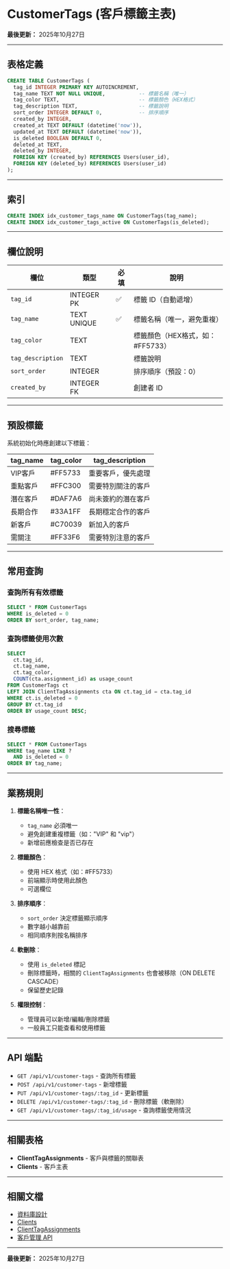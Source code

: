 # CustomerTags (客戶標籤主表)

**最後更新：** 2025年10月27日

---

## 表格定義

```sql
CREATE TABLE CustomerTags (
  tag_id INTEGER PRIMARY KEY AUTOINCREMENT,
  tag_name TEXT NOT NULL UNIQUE,           -- 標籤名稱（唯一）
  tag_color TEXT,                          -- 標籤顏色（HEX格式）
  tag_description TEXT,                    -- 標籤說明
  sort_order INTEGER DEFAULT 0,            -- 排序順序
  created_by INTEGER,
  created_at TEXT DEFAULT (datetime('now')),
  updated_at TEXT DEFAULT (datetime('now')),
  is_deleted BOOLEAN DEFAULT 0,
  deleted_at TEXT,
  deleted_by INTEGER,
  FOREIGN KEY (created_by) REFERENCES Users(user_id),
  FOREIGN KEY (deleted_by) REFERENCES Users(user_id)
);
```

---

## 索引

```sql
CREATE INDEX idx_customer_tags_name ON CustomerTags(tag_name);
CREATE INDEX idx_customer_tags_active ON CustomerTags(is_deleted);
```

---

## 欄位說明

| 欄位 | 類型 | 必填 | 說明 |
|------|------|------|------|
| `tag_id` | INTEGER PK | ✅ | 標籤 ID（自動遞增）|
| `tag_name` | TEXT UNIQUE | ✅ | 標籤名稱（唯一，避免重複）|
| `tag_color` | TEXT | | 標籤顏色（HEX格式，如：#FF5733）|
| `tag_description` | TEXT | | 標籤說明 |
| `sort_order` | INTEGER | | 排序順序（預設：0）|
| `created_by` | INTEGER FK | | 創建者 ID |

---

## 預設標籤

系統初始化時應創建以下標籤：

| tag_name | tag_color | tag_description |
|----------|-----------|-----------------|
| VIP客戶 | #FF5733 | 重要客戶，優先處理 |
| 重點客戶 | #FFC300 | 需要特別關注的客戶 |
| 潛在客戶 | #DAF7A6 | 尚未簽約的潛在客戶 |
| 長期合作 | #33A1FF | 長期穩定合作的客戶 |
| 新客戶 | #C70039 | 新加入的客戶 |
| 需關注 | #FF33F6 | 需要特別注意的客戶 |

---

## 常用查詢

### 查詢所有有效標籤

```sql
SELECT * FROM CustomerTags 
WHERE is_deleted = 0 
ORDER BY sort_order, tag_name;
```

### 查詢標籤使用次數

```sql
SELECT 
  ct.tag_id,
  ct.tag_name,
  ct.tag_color,
  COUNT(cta.assignment_id) as usage_count
FROM CustomerTags ct
LEFT JOIN ClientTagAssignments cta ON ct.tag_id = cta.tag_id
WHERE ct.is_deleted = 0
GROUP BY ct.tag_id
ORDER BY usage_count DESC;
```

### 搜尋標籤

```sql
SELECT * FROM CustomerTags 
WHERE tag_name LIKE ? 
  AND is_deleted = 0
ORDER BY tag_name;
```

---

## 業務規則

1. **標籤名稱唯一性**：
   - `tag_name` 必須唯一
   - 避免創建重複標籤（如："VIP" 和 "vip"）
   - 新增前應檢查是否已存在

2. **標籤顏色**：
   - 使用 HEX 格式（如：#FF5733）
   - 前端顯示時使用此顏色
   - 可選欄位

3. **排序順序**：
   - `sort_order` 決定標籤顯示順序
   - 數字越小越靠前
   - 相同順序則按名稱排序

4. **軟刪除**：
   - 使用 `is_deleted` 標記
   - 刪除標籤時，相關的 `ClientTagAssignments` 也會被移除（ON DELETE CASCADE）
   - 保留歷史記錄

5. **權限控制**：
   - 管理員可以新增/編輯/刪除標籤
   - 一般員工只能查看和使用標籤

---

## API 端點

- `GET /api/v1/customer-tags` - 查詢所有標籤
- `POST /api/v1/customer-tags` - 新增標籤
- `PUT /api/v1/customer-tags/:tag_id` - 更新標籤
- `DELETE /api/v1/customer-tags/:tag_id` - 刪除標籤（軟刪除）
- `GET /api/v1/customer-tags/:tag_id/usage` - 查詢標籤使用情況

---

## 相關表格

- **ClientTagAssignments** - 客戶與標籤的關聯表
- **Clients** - 客戶主表

---

## 相關文檔

- [資料庫設計](../../資料庫設計.md)
- [Clients](./Clients.md)
- [ClientTagAssignments](./ClientTagAssignments.md)
- [客戶管理 API](../../API設計/客戶管理API.md)

---

**最後更新：** 2025年10月27日





